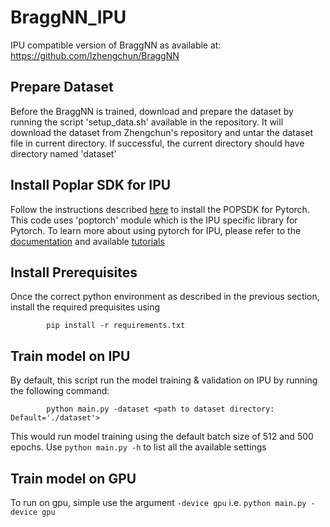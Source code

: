 # BraggNN_IPU

IPU compatible version of BraggNN as available at: https://github.com/lzhengchun/BraggNN

## Prepare Dataset
Before the BraggNN is trained, download and prepare the dataset by running the script 'setup_data.sh' available in the repository. It will download the dataset from Zhengchun's repository and untar the dataset file in current directory. If successful, the current directory should have directory named 'dataset'

## Install Poplar SDK for IPU
Follow the instructions described [here](https://docs.graphcore.ai/projects/ipu-pod-getting-started/en/latest/installation.html#sdk-installation) to install the POPSDK for Pytorch. This code uses 'poptorch' module which is the IPU specific library for Pytorch. To learn more about using pytorch for IPU, please refer to the [documentation](https://docs.graphcore.ai/en/latest/software.html#pytorch) and available [tutorials](https://github.com/graphcore/tutorials/tree/master/tutorials/pytorch)

## Install Prerequisites
Once the correct python environment as described in the previous section, install the required prequisites using
```
        pip install -r requirements.txt
```
## Train model on IPU
By default, this script run the model training & validation on IPU by running the following command:
```
        python main.py -dataset <path to dataset directory: Default='./dataset'>
```
This would run model training using the default batch size of 512 and 500 epochs. Use ```python main.py -h``` to list all the available settings

## Train model on GPU
To run on gpu, simple use the argument ```-device gpu``` i.e.
```python main.py -device gpu```
